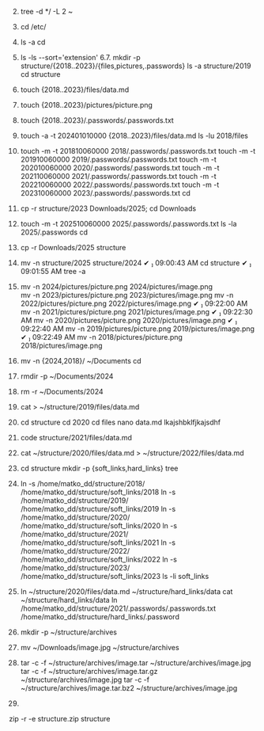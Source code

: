 2. tree -d */ -L 2 ~
3. cd /etc/
4. ls -a
cd
5. ls -ls --sort='extension'
6.7. mkdir -p structure/{2018..2023}/{files,pictures,.passwords}
ls -a structure/2019
cd structure
8. touch {2018..2023}/files/data.md
9. touch {2018..2023}/pictures/picture.png
10. touch {2018..2023}/.passwords/.passwords.txt

11. touch -a -t 202401010000 {2018..2023}/files/data.md
ls -lu 2018/files
12. touch -m -t 201810060000 2018/.passwords/.passwords.txt 
touch -m -t 201910060000 2019/.passwords/.passwords.txt 
touch -m -t 202010060000 2020/.passwords/.passwords.txt
touch -m -t 202110060000 2021/.passwords/.passwords.txt
touch -m -t 202210060000 2022/.passwords/.passwords.txt
touch -m -t 202310060000 2023/.passwords/.passwords.txt
cd
 13. cp -r structure/2023 Downloads/2025; 
 cd Downloads
 14. touch -m -t 202510060000 2025/.passwords/.passwords.txt
 ls -la 2025/.passwords
 cd
 15. cp -r Downloads/2025 structure 
 16. mv -n structure/2025 structure/2024                                                                            ✔  09:00:43 AM 
cd structure                                                                                                   ✔  09:01:55 AM 
tree -a 
17. mv -n 2024/pictures/picture.png 2024/pictures/image.png  
mv -n 2023/pictures/picture.png 2023/pictures/image.png 
mv -n 2022/pictures/picture.png 2022/pictures/image.png                                              ✔  09:22:00 AM 
   mv -n 2021/pictures/picture.png 2021/pictures/image.png                                              ✔  09:22:30 AM 
   mv -n 2020/pictures/picture.png 2020/pictures/image.png                                              ✔  09:22:40 AM 
   mv -n 2019/pictures/picture.png 2019/pictures/image.png                                              ✔  09:22:49 AM 
   mv -n 2018/pictures/picture.png 2018/pictures/image.png   
18. mv -n {2024,2018}/ ~/Documents
cd
 19. rmdir -p ~/Documents/2024    
20. rm -r ~/Documents/2024
21. cat > ~/structure/2019/files/data.md
22. cd structure
cd 2020
cd  files
nano data.md
lkajshbklfjkajsdhf
23. code structure/2021/files/data.md  
24. cat ~/structure/2020/files/data.md > ~/structure/2022/files/data.md
 25. cd structure
 mkdir -p {soft_links,hard_links}
 tree
 26. ln -s /home/matko_dd/structure/2018/ /home/matko_dd/structure/soft_links/2018
 ln -s /home/matko_dd/structure/2019/ /home/matko_dd/structure/soft_links/2019
 ln -s /home/matko_dd/structure/2020/ /home/matko_dd/structure/soft_links/2020
 ln -s /home/matko_dd/structure/2021/ /home/matko_dd/structure/soft_links/2021
 ln -s /home/matko_dd/structure/2022/ /home/matko_dd/structure/soft_links/2022
 ln -s /home/matko_dd/structure/2023/ /home/matko_dd/structure/soft_links/2023
 ls -li soft_links
 27. ln ~/structure/2020/files/data.md ~/structure/hard_links/data
 cat ~/structure/hard_links/data
 ln /home/matko_dd/structure/2021/.passwords/.passwords.txt /home/matko_dd/structure/hard_links/.password
 28. mkdir -p ~/structure/archives
30. mv ~/Downloads/image.jpg ~/structure/archives 
31. tar -c -f ~/structure/archives/image.tar ~/structure/archives/image.jpg
tar -c -f ~/structure/archives/image.tar.gz ~/structure/archives/image.jpg
tar -c -f ~/structure/archives/image.tar.bz2 ~/structure/archives/image.jpg
32. 
zip -r -e structure.zip structure